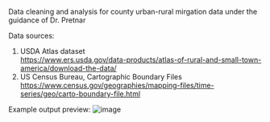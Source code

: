 Data cleaning and analysis for county urban-rural mirgation data under the guidance of Dr. Pretnar     

Data sources: 
1. USDA Atlas dataset   
https://www.ers.usda.gov/data-products/atlas-of-rural-and-small-town-america/download-the-data/
2. US Census Bureau, Cartographic Boundary Files    
https://www.census.gov/geographies/mapping-files/time-series/geo/carto-boundary-file.html     

Example output preview:
![image](https://github.com/Zanzao-Chen/Migration/assets/131998534/a6c68a00-95f7-4509-8c5b-f881dfc744a7)

